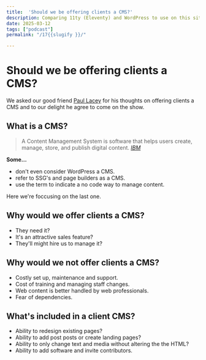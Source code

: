 ```yaml
---
title:  'Should we be offering clients a CMS?'
description: Comparing 11ty (Eleventy) and WordPress to use on this site as the content grows.
date: 2025-03-12
tags: ["podcast"]
permalink: "/17{{slugify }}/"

---
```


 # Should we be offering clients a CMS?

We asked our good friend [Paul Lacey](https://paullacey.digital/) for his thoughts on offering clients a CMS and to our delight he agree to come on the show.

## What is a CMS?

<blockquote>A Content Management System is software that helps users create, manage, store, and publish digital content.
<cite><a href="https://www.ibm.com/think/topics/content-management-system">IBM</a> </cite> </blockquote>

**Some...**

 - don't even consider WordPress a CMS.
 - refer to SSG's and page builders as a CMS.
 - use the term to indicate a no code way to manage content.

Here we're foccusing on the last one.


 ##  Why would we offer clients a CMS?

 - They need it?
 - It's an attractive sales feature?
 - They'll might hire us to manage it?

  ##  Why would we not offer clients a CMS?

  - Costly set up, maintenance and support.
  - Cost of training and managing staff changes. 
  - Web content is better handled by web professionals.
  - Fear of dependencies.
  

  ## What's included in a client CMS?

  - Ability to redesign existing pages?
  - Ability to add post posts or create landing pages?
  - Ability to only change text and media without altering the the HTML?
  - Ability to add software and invite contributors.

  